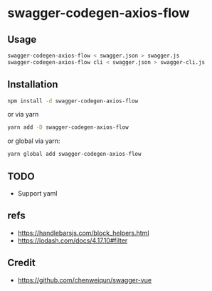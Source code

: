 # swagger-codegen-axios-flow

## Usage

```sh
swagger-codegen-axios-flow < swagger.json > swagger.js
swagger-codegen-axios-flow cli < swagger.json > swagger-cli.js
```

## Installation

```sh
npm install -d swagger-codegen-axios-flow
```
or via yarn

```sh
yarn add -D swagger-codegen-axios-flow
```

or global via yarn:

```sh
yarn global add swagger-codegen-axios-flow
```

## TODO

* Support yaml

## refs

* https://handlebarsjs.com/block_helpers.html
* https://lodash.com/docs/4.17.10#filter

## Credit

* https://github.com/chenweiqun/swagger-vue
